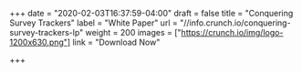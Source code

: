+++
date = "2020-02-03T16:37:59-04:00"
draft = false
title = "Conquering Survey Trackers"
label = "White Paper"
url = "//info.crunch.io/conquering-survey-trackers-lp"
weight = 200
images = ["https://crunch.io/img/logo-1200x630.png"]
link = "Download Now"

+++
